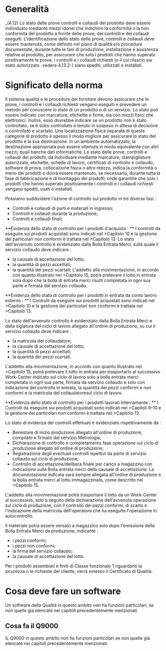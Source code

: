 # Generalità
_(4.12) Lo stato delle prove controlli e collaudi del prodotto deve essere individuato mediante mezzi idonei che indichino la conformità o la non conformità del prodotto a fronte delle prove, dei controlli e dei collaudi eseguiti. L'identificazione dello stato delle prove, controlli e collaudi deve essere mantenuta, come definito nel piano di qualità e/o procedure documentate, durante tutte le fasi di produzione, installazione e assistenza relative al prodotto, per assicurare che solo i prodotti che hanno superato positivamente le prove, i controlli e i collaudi richiesti (o il cui rilascio sia stato autorizzato -vedere 4.13.2-) siano spediti, utilizzati o installati.

# Significato della norma
Il sistema qualità e le procedure del fornitore devono assicurare che le prove, i controlli e i collaudi richiesti vengano eseguiti e prevedere un metodo per conoscere lo stato di un prodotto o di un servizio. Lo stato può essere indicato con marcature, etichette o firme, sia con mezzi fisici che elettronici. Inoltre, esso dovrebbe indicare se un prodotto non è stato controllato, se è stato controllato e tenuto in sospeso in attesa di decisione o controllato e scartato. Una localizzazione fisica separata di queste categorie di prodotto è spesso il modo migliore per assicurare lo stato del prodotto e la sua destinazione. In un ambiente automatizzato, la destinazione appropriata può essere ottenuta in modo equivalente con altri mezzi, quali banche dati informatiche.
Lo stato delle prove, controlli e collaudi dei prodotti, da individuare mediante marcature, stampigliature autorizzate, etichette, schede di lavoro, certificati di controllo e collaudo, software di prova, collocazione fisica o altro mezzo, indica la conformità o meno dei prodotti e dovrà essere mantenuto, se necessario, durante tutta la fase di fabbricazione e di montaggio dei prodotti, onde garantire che solo i prodotti che hanno superato positivamente i controlli e i collaudi richiesti vengano spediti, usati o installati.

Possiamo suddividere l'azione di controllo sul prodotto in tre diverse fasi : 
 * Controlli e collaudi di parti e materiali in ingresso;
 * Controlli e collaudi durante la produzione;
 * Controlli e collaudi finali;

**Evidenza dello stato di controllo per i prodotti d'acquisto : **
I controlli da eseguire sui prodotti acquistati sono indicati nel >Capitolo 10 e la gestione dei particolari non conformi è trattata nel >Capitolo 13.
Lo stato dell'avvenuto controllo è evidenziato dalla Bolla Entrata Merci, sulla quale il servizio collaudo deve indicare : 
 * la causale di accettazione del lotto;
 * la quantità di pezzi accettati;
 * la quantità dei pezzi scartati;
L'addetto alla movimentazione, in accordo con quanto illustrato nel >Capitolo 15, potrà prelevare il lotto in entrata solo dopo che la bolla di entrata merci risulti completata in ogni sua parte e firmata dal servizio collaudo.

**Evidenza dello stato di controllo per i prodotti in entrata da conto lavoro esterno : **
I  Controlli da eseguire sui prodotti acquistati sono indicati nel >Capitolo 10 e la gestione dei particolari non conformi è trattata nel >Capitolo 13.

Lo stato dell'avvenuto controllo è evidenziato dalla Bolla Entrata Merci e dalla siglatura del ciclo di lavoro allegato all'ordine di produzione, su cui il servizio collaudo deve indicare : 
 * la matricola del collaudatore;
 * la causale di accettazione del lotto;
 * la quantità di pezzi accettati;
 * la quantità dei pezzi scartati.

L'addetto alla movimentazione, in accordo con quanto illustrato nel >Capitolo 15, potrà prelevare il lotto in entrata per trasportarlo al successivo Work-Center indicato sul ciclo di lavoro solo a bolla entrata merci completata in ogni sua parte, firmata da servizio collaudo e solo con indicazione del controllo in entrata, la quantità dei pezzi conformi e non conformi e la matricola del collaudatoresul ciclo di lavoro.

**Evidenza dello stato di controllo per i prodotti lavorati internamente : **
I Controlli da eseguire sui prodotti acquistati sono indicati nei >Capitoli 9-10 e la gestione dei particolari non conformi è trattata nel >Capitolo 13.

Lo stato di evidenza dei controlli effettuati è evidenziato rispettivamente da : 
 * Benestare di inizio produzione allegato all'ordine di produzione, compilato e firmato dal servizio Metrologia;
 * Dichiarazione di controllo e completamento fase operazione sul ciclo di produzione allegato all'ordine di produzione;
 * Registrazione degli eventuali controlli ispettivi da parte di servizio collaudo sul ciclo di produzione;
 * Controllo di accettazione/delibera finale per carico a magazzino con indicazione sulla Bolla entrata merci della causale di accettazione.
La documentazione indicata sarà sempre allegata all'ordine di produzione e la bolla entrata merci al lotto immagazzinato, come descritto nel >Capitolo 15.

L'addetto alla movimentazione potrà trasportare il lotto da un Work-Center al successivo, solo a seguito della dichiarazione dell'avvenuta operazione sul ciclo di produzione, con il controllo dei pezzi conformi, di scarto e l'indicazione della matricola dell'operatore che ha eseguito l'operazione in autocontrollo.

Il materiale potrà essere versato a magazzino solo dopo l'emissione della Bolla Entrata Merci da produzione, indicante : 
 * i pezzi conformi;
 * i pezzi non conformi;
 * la firma del servizio collaudo;
 * la causale di accettazione del lotto.

Per i prodotti assemblati e finiti di Classe funzionale 1 riguardanti la sicurezza o le richieste del cliente, verrà emesso il Certificato di Qualità.

# Cosa deve fare un software
Un software della Qualità in questo ambito non ha funzioni particolari, se non quelle già elencate nei capitoli precedentemente menzionati.

## Cosa fa il Q9000
IL Q9000 in questo ambito non ha funzioni particolari se non quelle già elencate nei capitoli precedentemente menzionati.
